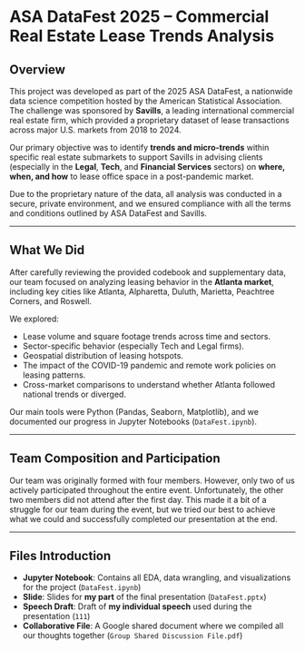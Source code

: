 # ASA DataFest 2025 – Commercial Real Estate Lease Trends Analysis

## Overview

This project was developed as part of the 2025 ASA DataFest, a nationwide data science competition hosted by the American Statistical Association. The challenge was sponsored by **Savills**, a leading international commercial real estate firm, which provided a proprietary dataset of lease transactions across major U.S. markets from 2018 to 2024.

Our primary objective was to identify **trends and micro-trends** within specific real estate submarkets to support Savills in advising clients (especially in the **Legal**, **Tech**, and **Financial Services** sectors) on **where, when, and how** to lease office space in a post-pandemic market.

Due to the proprietary nature of the data, all analysis was conducted in a secure, private environment, and we ensured compliance with all the terms and conditions outlined by ASA DataFest and Savills.

---

## What We Did

After carefully reviewing the provided codebook and supplementary data, our team focused on analyzing leasing behavior in the **Atlanta market**, including key cities like Atlanta, Alpharetta, Duluth, Marietta, Peachtree Corners, and Roswell.

We explored:

- Lease volume and square footage trends across time and sectors.
- Sector-specific behavior (especially Tech and Legal firms).
- Geospatial distribution of leasing hotspots.
- The impact of the COVID-19 pandemic and remote work policies on leasing patterns.
- Cross-market comparisons to understand whether Atlanta followed national trends or diverged.

Our main tools were Python (Pandas, Seaborn, Matplotlib), and we documented our progress in Jupyter Notebooks (`DataFest.ipynb`).

---

## Team Composition and Participation

Our team was originally formed with four members. However, only two of us actively participated throughout the entire event. Unfortunately, the other two members did not attend after the first day. This made it a bit of a struggle for our team during the event, but we tried our best to achieve what we could and successfully completed our presentation at the end.

---

## Files Introduction

- **Jupyter Notebook**: Contains all EDA, data wrangling, and visualizations for the project (`DataFest.ipynb`)
- **Slide**: Slides for **my part** of the final presentation (`DataFest.pptx`)
- **Speech Draft**: Draft of **my individual speech** used during the presentation (`111`)
- **Collaborative File**: A Google shared document where we compiled all our thoughts together (`Group Shared Discussion File.pdf`)


